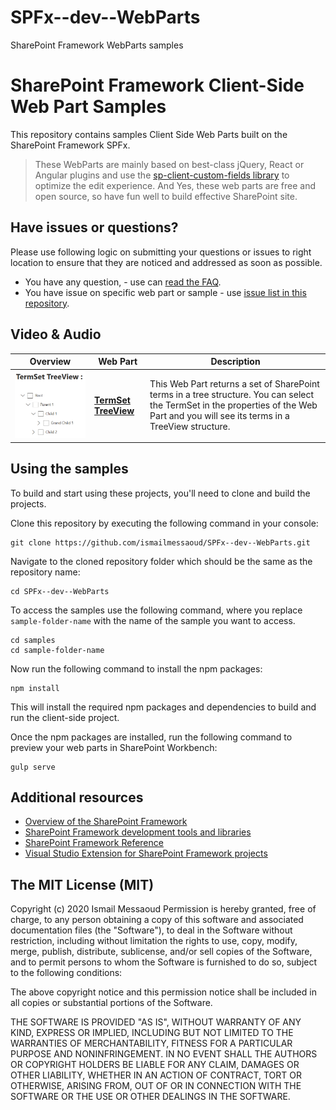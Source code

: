 # SPFx--dev--WebParts
SharePoint Framework WebParts samples

# SharePoint Framework Client-Side Web Part Samples

This repository contains samples Client Side Web Parts built on the SharePoint Framework SPFx.

> These WebParts are mainly based on best-class jQuery, React or Angular plugins and use the [sp-client-custom-fields library](https://github.com/ismailmessaoud/sp-client-custom-fields) to optimize the edit experience.
And Yes, these web parts are free and open source, so have fun well to build effective SharePoint site.


## Have issues or questions?

Please use following logic on submitting your questions or issues to right location to ensure that they are noticed and addressed as soon as possible.

* You have any question, - use can [read the FAQ](https://github.com/ismailmessaoud/SPFx--dev--WebParts/wiki/FAQ).
* You have issue on specific web part or sample - use [issue list in this repository](https://github.com/ismailmessaoud/SPFx--dev--WebParts/issues).

## Video & Audio

Overview |  Web Part |  Description
------------ | ----------- | -----------
![TermSet TreeView](./assets/TermSetTreeView.PNG) | [**TermSet TreeView**](https://github.com/ismailmessaoud/SPFx--dev--WebParts/wiki/TermSet-TreeView) |  This Web Part returns a set of SharePoint terms in a tree structure. You can select the TermSet in the properties of the Web Part and you will see its terms in a TreeView structure.



## Using the samples

To build and start using these projects, you'll need to clone and build the projects.

Clone this repository by executing the following command in your console:

```shell
git clone https://github.com/ismailmessaoud/SPFx--dev--WebParts.git
```

Navigate to the cloned repository folder which should be the same as the repository name:

```shell
cd SPFx--dev--WebParts
```

To access the samples use the following command, where you replace `sample-folder-name` with the name of the sample you want to access.

```shell
cd samples
cd sample-folder-name
```

Now run the following command to install the npm packages:

```shell
npm install
```

This will install the required npm packages and dependencies to build and run the client-side project.

Once the npm packages are installed, run the following command to preview your web parts in SharePoint Workbench:

```shell
gulp serve
```

## Additional resources

* [Overview of the SharePoint Framework](http://dev.office.com/sharepoint/docs/spfx/sharepoint-framework-overview)
* [SharePoint Framework development tools and libraries](http://dev.office.com/sharepoint/docs/spfx/tools-and-libraries)
* [SharePoint Framework Reference](http://aka.ms/spfx-reference)
* [Visual Studio Extension for SharePoint Framework projects](https://github.com/SharePoint/sp-dev-fx-vs-extension)


## The MIT License (MIT)

Copyright (c) 2020 Ismail Messaoud
Permission is hereby granted, free of charge, to any person obtaining a copy of this software and associated documentation files (the "Software"), to deal in the Software without restriction, including without limitation the rights to use, copy, modify, merge, publish, distribute, sublicense, and/or sell copies of the Software, and to permit persons to whom the Software is furnished to do so, subject to the following conditions:

The above copyright notice and this permission notice shall be included in all copies or substantial portions of the Software.

THE SOFTWARE IS PROVIDED "AS IS", WITHOUT WARRANTY OF ANY KIND, EXPRESS OR IMPLIED, INCLUDING BUT NOT LIMITED TO THE WARRANTIES OF MERCHANTABILITY, FITNESS FOR A PARTICULAR PURPOSE AND NONINFRINGEMENT. IN NO EVENT SHALL THE AUTHORS OR COPYRIGHT HOLDERS BE LIABLE FOR ANY CLAIM, DAMAGES OR OTHER LIABILITY, WHETHER IN AN ACTION OF CONTRACT, TORT OR OTHERWISE, ARISING FROM, OUT OF OR IN CONNECTION WITH THE SOFTWARE OR THE USE OR OTHER DEALINGS IN THE SOFTWARE.
